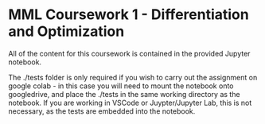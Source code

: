 # MML Coursework 1 - Differentiation and Optimization
All of the content for this coursework is contained in the provided Jupyter notebook.

The ./tests folder is only required if you wish to carry out the assignment on google colab - in this case you will need to mount the notebook onto googledrive, and place the ./tests in the same working directory as the notebook. If you are working in VSCode or Juypter/Jupyter Lab, this is not necessary, as the tests are embedded into the notebook.

